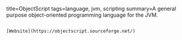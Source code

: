 title=ObjectScript
tags=language, jvm, scripting
summary=A general purpose object-oriented programming language for the JVM.
~~~~~~

[Website](https://objectscript.sourceforge.net/)

